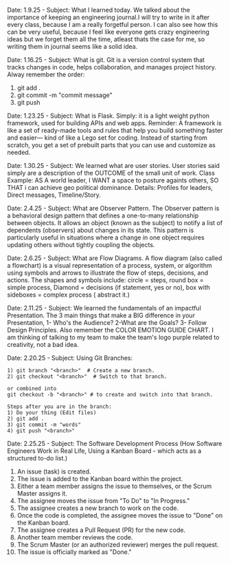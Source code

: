Date: 1.9.25 - Subject: What I learned today. We talked about the importance of keeping an engineering journal.I will try to write in it after every class, because I am a really forgetful person. I can also see how this can be very useful, because I feel like everyone gets crazy engineering ideas but we forget them all the time, atleast thats the case for me, so writing them in journal seems like a solid idea.

Date: 1.16.25 - Subject: What is git. Git is a version control system that tracks changes in code, helps collaboration, and manages project history. Alway remember the order:
1) git add . 
2) git commit -m "commit message"
3) git push 
    

Date: 1.23.25 - Subject: What is Flask. Simply: it is a light weight python framework, used for building APIs and web apps. Reminder: A framework is like a set of ready-made tools and rules that help you build something faster and easier— kind of like a Lego set for coding. Instead of starting from scratch, you get a set of prebuilt parts that you can use and customize as needed.

Date: 1.30.25 - Subject: We learned what are user stories. User stories said simply are a description of the OUTCOME of the small unit of work. Class Example: AS A world leader, I WANT a space to posture againts others, SO THAT i can achieve geo political dominance. Details: Profiles for leaders, Direct messages, Timeline/Story.

Date: 2.4.25 - Subject: What are Observer Pattern. The Observer pattern is a behavioral design pattern that defines a one-to-many relationship between objects. It allows an object (known as the subject) to notify a list of dependents (observers) about changes in its state. This pattern is particularly useful in situations where a change in one object requires updating others without tightly coupling the objects. 

Date: 2.6.25 - Subject: What are Flow Diagrams. A flow diagram (also called a flowchart) is a visual representation of a process, system, or algorithm using symbols and arrows to illustrate the flow of steps, decisions, and actions. The shapes and symbols include: circle = steps, round box = simple process, Diamond = decisions (if statement, yes or no), box with sideboxes = complex process ( abstract it.)

Date: 2.11.25 - Subject: We learned the fundamentals of an impactful Presentation. The 3 main things that make a BIG difference in your Presentation, 1- Who's the Audience? 2-What are the Goals? 3- Follow Design Principles. Also remember the COLOR EMOTION GUIDE CHART. I am thinking of talking to my team to make the team's logo purple related to creativity, not a bad idea.

Date: 2.20.25 - Subject: Using Git Branches:

    1) git branch "<branch>"  # Create a new branch.  
    2) git checkout "<branch>"  # Switch to that branch.  

    or combined into  
    git checkout -b "<branch>" # to create and switch into that branch.  
    
    Steps after you are in the branch:  
    1) Do your thing (Edit files)
    2) git add .
    3) git commit -m "words"
    4) git push "<branch>"

Date: 2.25.25 - Subject: The Software Development Process (How Software Engineers Work in Real Life, Using a Kanban Board - which acts as a structured to-do list.)
1. An issue (task) is created.
2. The issue is added to the Kanban board within the project.
3. Either a team member assigns the issue to themselves, or the Scrum Master assigns it.
4. The assignee moves the issue from "To Do" to "In Progress."
5. The assignee creates a new branch to work on the code.
6. Once the code is completed, the assignee moves the issue to "Done" on the Kanban board.
7. The assignee creates a Pull Request (PR) for the new code.
8. Another team member reviews the code.
9. The Scrum Master (or an authorized reviewer) merges the pull request.
10. The issue is officially marked as "Done."



